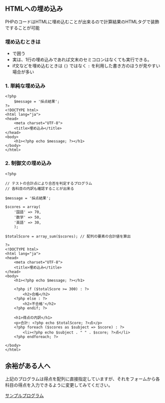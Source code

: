 
## HTMLへの埋め込み
PHPのコードはHTMLに埋め込むことが出来るので計算結果のHTMLタグで装飾ですることが可能

### 埋め込むときは
- <?php と ?> で囲う
- 実は、1行の埋め込みであれば文末のセミコロンはなくても実行できる。
- if文などを埋め込むときは `{}` ではなく `:` を利用した書き方のほうが見やすい場合が多い

### 1. 単純な埋め込み

```php:embed_1.php
<?php
    $message = '採点結果';
?>
<!DOCTYPE html>
<html lang="ja">
<head>
    <meta charset="UTF-8">
    <title>埋め込み</title>
</head>
<body>
    <h1><?php echo $message; ?></h1>
</body>
</html>

```
### 2. 制御文の埋め込み

```php:embed_2.php
<?php

// テストの合計点により合否を判定するプログラム
// 各科目の内訳も確認することが出来る

$message = '採点結果';

$scores = array(
    '国語' => 70,
    '数学' => 50,
    '英語' => 30,
    );

$totalScore = array_sum($scores); // 配列の要素の合計値を算出

?>
<!DOCTYPE html>
<html lang="ja">
<head>
    <meta charset="UTF-8">
    <title>埋め込み</title>
</head>
<body>
    <h1><?php echo $message; ?></h1>

    <?php if ($totalScore >= 300) : ?>
        <h2>合格</h2>
    <?php else : ?>
        <h2>不合格'</h2>
    <?php endif; ?>

    <h1>得点の内訳</h1>
    <p>合計: <?php echo $totalScore; ?>点</p>
    <?php foreach ($scores as $subject => $score) : ?>
        <li><?php echo $subject . " " . $score; ?>点</li>
    <?php endforeach; ?>

</body>
</html>
```



## 余裕がある人へ
上記のプログラムは得点を配列に直接指定していますが、それをフォームから各科目の得点を入力できるように変更してみてください。

<a href="https://elites-camp-201512.herokuapp.com/day02/embed/embed_advanced.php" target="_blank">サンプルプログラム</a>



